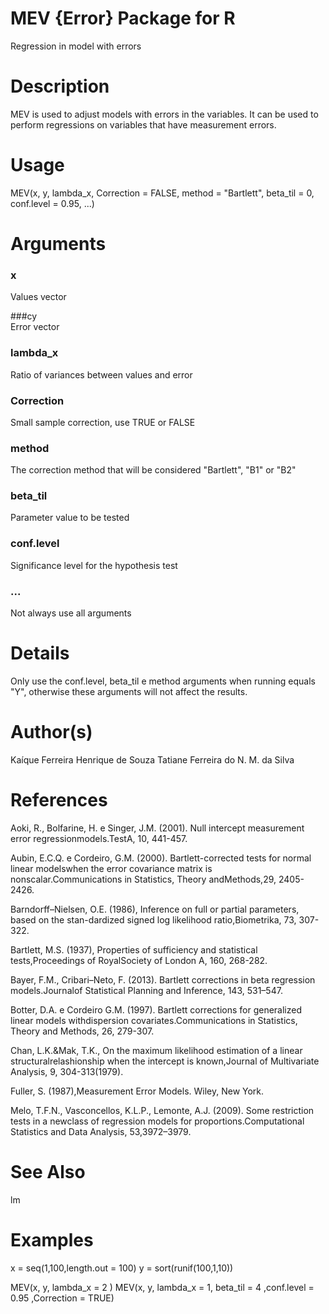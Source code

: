 # MEV {Error}	Package for R 
Regression in model with errors

# Description
MEV is used to adjust models with errors in the variables. It can be used to perform regressions on variables that have measurement errors.

# Usage
MEV(x, y, lambda_x, Correction = FALSE, method = "Bartlett",
  beta_til = 0, conf.level = 0.95, ...)
  
# Arguments
### x	
Values vector

###cy	
Error vector

### lambda_x	
Ratio of variances between values and error

### Correction	
Small sample correction, use TRUE or FALSE

### method	
The correction method that will be considered "Bartlett", "B1" or "B2"

### beta_til	
Parameter value to be tested

### conf.level	
Significance level for the hypothesis test

### ...	
Not always use all arguments

# Details
Only use the conf.level, beta_til e method arguments when running equals "Y", otherwise these arguments will not affect the results.

# Author(s)
Kaíque Ferreira Henrique de Souza
Tatiane Ferreira do N. M. da Silva

# References
Aoki, R., Bolfarine, H. e Singer, J.M. (2001). Null intercept measurement error regressionmodels.TestA, 10, 441-457.

Aubin, E.C.Q. e Cordeiro, G.M. (2000). Bartlett-corrected tests for normal linear modelswhen the error covariance matrix is nonscalar.Communications in Statistics, Theory andMethods,29, 2405-2426.

Barndorff–Nielsen, O.E. (1986), Inference on full or partial parameters, based on the stan-dardized signed log likelihood ratio,Biometrika, 73, 307-322.

Bartlett, M.S. (1937), Properties of sufficiency and statistical tests,Proceedings of RoyalSociety of London A, 160, 268-282.

Bayer, F.M., Cribari–Neto, F. (2013). Bartlett corrections in beta regression models.Journalof Statistical Planning and Inference, 143, 531–547.

Botter, D.A. e Cordeiro G.M. (1997). Bartlett corrections for generalized linear models withdispersion covariates.Communications in Statistics, Theory and Methods, 26, 279-307.

Chan, L.K.&Mak, T.K., On the maximum likelihood estimation of a linear structuralrelashionship when the intercept is known,Journal of Multivariate Analysis, 9, 304-313(1979).

Fuller, S. (1987),Measurement Error Models. Wiley, New York.

Melo, T.F.N., Vasconcellos, K.L.P., Lemonte, A.J. (2009). Some restriction tests in a newclass of regression models for proportions.Computational Statistics and Data Analysis, 53,3972–3979.

# See Also
lm

# Examples
x = seq(1,100,length.out = 100)
y = sort(runif(100,1,10))

MEV(x, y, lambda_x = 2 )
MEV(x, y, lambda_x = 1, beta_til = 4 ,conf.level = 0.95 ,Correction = TRUE)
